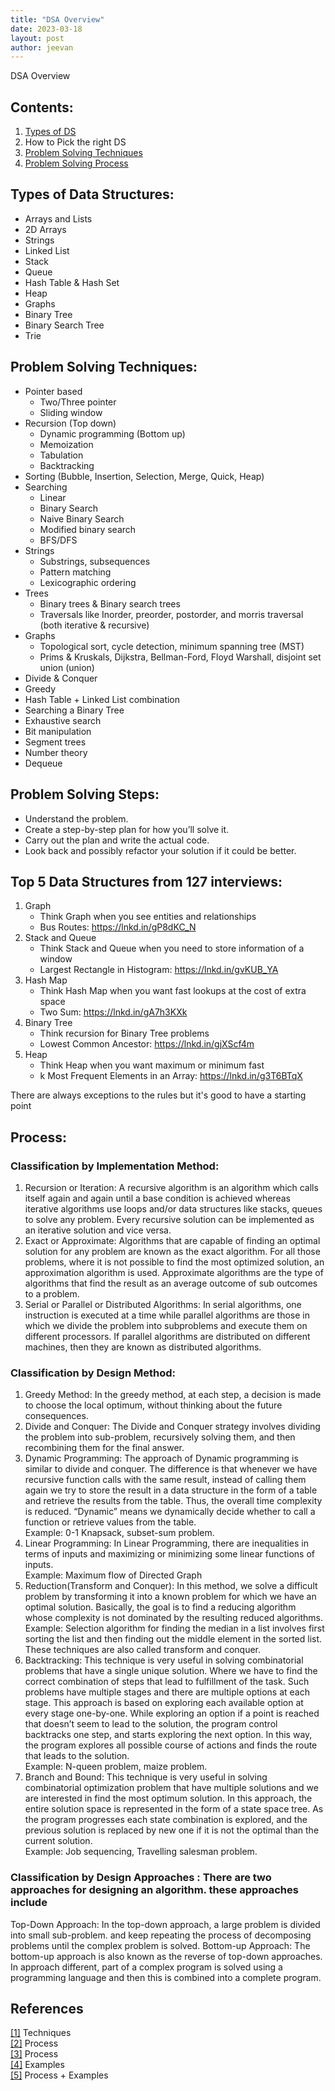 ```yaml
---
title: "DSA Overview"
date: 2023-03-18
layout: post
author: jeevan
---
```


DSA Overview

## Contents:

1. [Types of DS](#DsTypes)
2. How to Pick the right DS
3. [Problem Solving Techniques](#PSTechniques)
4. [Problem Solving Process](#PSProcess)

## Types of Data Structures<a id="DsTypes">:</a>

- Arrays and Lists
- 2D Arrays
- Strings
- Linked List
- Stack
- Queue
- Hash Table & Hash Set
- Heap
- Graphs
- Binary Tree
- Binary Search Tree
- Trie

## Problem Solving Techniques<a id="PSTechniques">:</a>

- Pointer based
  - Two/Three pointer
  - Sliding window
- Recursion (Top down)
  - Dynamic programming (Bottom up)
  - Memoization
  - Tabulation
  - Backtracking
- Sorting (Bubble, Insertion, Selection, Merge, Quick, Heap)
- Searching
  - Linear
  - Binary Search
  - Naive Binary Search
  - Modified binary search
  - BFS/DFS
- Strings
  - Substrings, subsequences
  - Pattern matching
  - Lexicographic ordering
- Trees
  - Binary trees & Binary search trees
  - Traversals like Inorder, preorder, postorder, and morris traversal (both iterative & recursive)
- Graphs
  - Topological sort, cycle detection, minimum spanning tree (MST)
  - Prims & Kruskals, Dijkstra, Bellman-Ford, Floyd Warshall, disjoint set union (union)
- Divide & Conquer
- Greedy
- Hash Table + Linked List combination
- Searching a Binary Tree
- Exhaustive search
- Bit manipulation
- Segment trees
- Number theory
- Dequeue

## Problem Solving Steps<a id="PSProcess">:</a>

- Understand the problem.
- Create a step-by-step plan for how you’ll solve it.
- Carry out the plan and write the actual code.
- Look back and possibly refactor your solution if it could be better.

## Top 5 Data Structures from 127 interviews:

1. Graph
   - Think Graph when you see entities and relationships
   - Bus Routes: https://lnkd.in/gP8dKC_N
2. Stack and Queue
   - Think Stack and Queue when you need to store information of a window
   - Largest Rectangle in Histogram: https://lnkd.in/gvKUB_YA
3. Hash Map
   - Think Hash Map when you want fast lookups at the cost of extra space
   - Two Sum: https://lnkd.in/gA7h3KXk
4. Binary Tree
   - Think recursion for Binary Tree problems
   - Lowest Common Ancestor: https://lnkd.in/gjXScf4m
5. Heap
   - Think Heap when you want maximum or minimum fast
   - k Most Frequent Elements in an Array: https://lnkd.in/g3T6BTqX

There are always exceptions to the rules but it's good to have a starting point

## Process:

### Classification by Implementation Method:

1. Recursion or Iteration: A recursive algorithm is an algorithm which calls itself again and again until a base condition is achieved whereas iterative algorithms use loops and/or data structures like stacks, queues to solve any problem. Every recursive solution can be implemented as an iterative solution and vice versa.
2. Exact or Approximate: Algorithms that are capable of finding an optimal solution for any problem are known as the exact algorithm. For all those problems, where it is not possible to find the most optimized solution, an approximation algorithm is used. Approximate algorithms are the type of algorithms that find the result as an average outcome of sub outcomes to a problem.
3. Serial or Parallel or Distributed Algorithms: In serial algorithms, one instruction is executed at a time while parallel algorithms are those in which we divide the problem into subproblems and execute them on different processors. If parallel algorithms are distributed on different machines, then they are known as distributed algorithms.

### Classification by Design Method:

1. Greedy Method: In the greedy method, at each step, a decision is made to choose the local optimum, without thinking about the future consequences.
2. Divide and Conquer: The Divide and Conquer strategy involves dividing the problem into sub-problem, recursively solving them, and then recombining them for the final answer.
3. Dynamic Programming: The approach of Dynamic programming is similar to divide and conquer. The difference is that whenever we have recursive function calls with the same result, instead of calling them again we try to store the result in a data structure in the form of a table and retrieve the results from the table. Thus, the overall time complexity is reduced. “Dynamic” means we dynamically decide whether to call a function or retrieve values from the table.<br>
   Example: 0-1 Knapsack, subset-sum problem.
4. Linear Programming: In Linear Programming, there are inequalities in terms of inputs and maximizing or minimizing some linear functions of inputs.<br>
   Example: Maximum flow of Directed Graph
5. Reduction(Transform and Conquer): In this method, we solve a difficult problem by transforming it into a known problem for which we have an optimal solution. Basically, the goal is to find a reducing algorithm whose complexity is not dominated by the resulting reduced algorithms.<br>
   Example: Selection algorithm for finding the median in a list involves first sorting the list and then finding out the middle element in the sorted list. These techniques are also called transform and conquer.
6. Backtracking: This technique is very useful in solving combinatorial problems that have a single unique solution. Where we have to find the correct combination of steps that lead to fulfillment of the task. Such problems have multiple stages and there are multiple options at each stage. This approach is based on exploring each available option at every stage one-by-one. While exploring an option if a point is reached that doesn’t seem to lead to the solution, the program control backtracks one step, and starts exploring the next option. In this way, the program explores all possible course of actions and finds the route that leads to the solution.<br>
   Example: N-queen problem, maize problem.
7. Branch and Bound: This technique is very useful in solving combinatorial optimization problem that have multiple solutions and we are interested in find the most optimum solution. In this approach, the entire solution space is represented in the form of a state space tree. As the program progresses each state combination is explored, and the previous solution is replaced by new one if it is not the optimal than the current solution.<br>
   Example: Job sequencing, Travelling salesman problem.

### Classification by Design Approaches : There are two approaches for designing an algorithm. these approaches include

Top-Down Approach: In the top-down approach, a large problem is divided into small sub-problem. and keep repeating the process of decomposing problems until the complex problem is solved.
Bottom-up Approach: The bottom-up approach is also known as the reverse of top-down approaches.
In approach different, part of a complex program is solved using a programming language and then this is combined into a complete program.

## References

[[1]](https://www.enjoyalgorithms.com/blog/problem-solving-approaches-in-data-structures-and-algorithms) Techniques<br>
[[2]](https://www.enjoyalgorithms.com/blog/steps-of-problem-solving-for-cracking-the-coding-interview) Process<br>
[[3]](https://www.hackerearth.com/blog/developers/7-steps-to-improve-your-data-structure-and-algorithm-skills/) Process<br>
[[4]](https://medium.com/enjoy-algorithm/popular-problem-solving-approaches-in-data-structures-and-algorithms-6b4d30a0823d) Examples<br>
[[5]](https://hackernoon.com/data-structures-and-algorithms-20-problem-solving-techniques-qz1q3z1o) Process + Examples<br>
